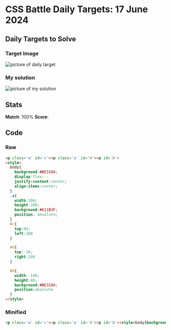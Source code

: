 

# CSS Battle Daily Targets: 17 June 2024

## Daily Targets to Solve

### Target Image

![picture of daily target](https://github.com/BekiaD/cssbattle/assets/144695091/116637b5-1166-445b-ad73-f3338c94862e)

### My solution

![picture of my solution](https://github.com/BekiaD/cssbattle/assets/144695091/3f4cca96-f25a-4530-a451-8e264b9185be)

## Stats

**Match**: 100%
**Score**:

## Code

### Raw

```html
<p class='a' id='c'><p class='a' id='d'><p id='b'>
<style>
  body{
    background:#BE3184;
    display:flex;
    justify-content:center;
    align-items:center;
  }
  .a{
    width:100;
    height:200;
    background:#611B3F;
    position: absolute;
  }
  #c{
    top:84;
    left:100
  }

  #d{
    top:-16;
    right:100
  }

  #b{
    width: 140;
    height:40;
    background:#BE3184;
    position:absolute
  }
</style>

```

### Minified

```html
<p class='a' id='c'><p class='a' id='d'><p id='b'><style>body{background:#BE3184;display:flex;justify-content:center;align-items:center}.a{width:100;height:200;background:#611B3F;position:absolute}#c{top:84;left:100}#d{top:-16;right:100}#b{width:140;height:40;background:#BE3184;position:absolute}</style>
```

